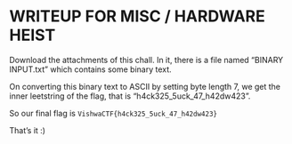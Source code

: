 # WRITEUP FOR MISC / HARDWARE HEIST 

Download the attachments of this chall. In it, there is a file named “BINARY INPUT.txt” which contains some binary text.

On converting this binary text to ASCII by setting byte length 7, we get the inner leetstring of the flag, that is “h4ck325_5uck_47_h42dw423”. 

So our final flag is `VishwaCTF{h4ck325_5uck_47_h42dw423}`  

That’s it :)
